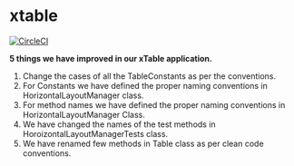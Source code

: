# xtable


[![CircleCI](https://circleci.com/gh/SugandhaSapra/xtable.svg?style=svg&circle-token=e357f8f002725f4d0d18cc2ca0fa1fd6f44cba03)](https://circleci.com/gh/SugandhaSapra/xtable)





**5 things we have improved in our xTable application.**

1. Change the cases of all the TableConstants as per the conventions.
2. For Constants we have defined the proper naming conventions in HorizontalLayoutManager class.
3. For method names we have defined the proper naming conventions in HorizontalLayoutManager Class.
4. We have changed the names of the test methods in HoroizontalLayoutManagerTests class.
5. We have renamed few methods in Table class as per clean code conventions.

